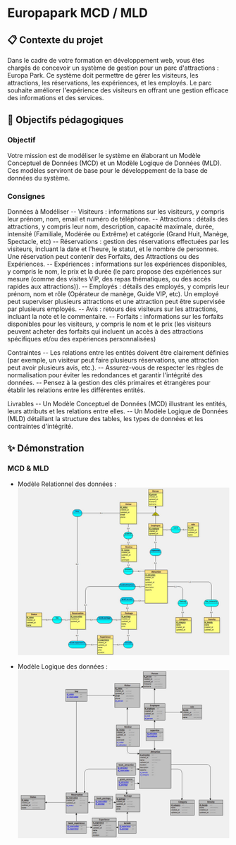 # Europapark MCD / MLD

## 📋 Contexte du projet
Dans le cadre de votre formation en développement web, vous êtes chargés de concevoir un système de gestion pour un parc d'attractions : Europa Park. Ce système doit permettre de gérer les visiteurs, les attractions, les réservations, les expériences, et les employés. Le parc souhaite améliorer l'expérience des visiteurs en offrant une gestion efficace des informations et des services.

## 🎯 Objectifs pédagogiques

### Objectif
Votre mission est de modéliser le système en élaborant un Modèle Conceptuel de Données (MCD) et un Modèle Logique de Données (MLD). Ces modèles serviront de base pour le développement de la base de données du système.

### Consignes
Données à Modéliser 
-- Visiteurs : informations sur les visiteurs, y compris leur prénom, nom, email et numéro de téléphone.
-- Attractions : détails des attractions, y compris leur nom, description, capacité maximale, durée, intensité (Familiale, Modérée ou Extrême) et catégorie (Grand Huit, Manège, Spectacle, etc)
-- Réservations : gestion des réservations effectuées par les visiteurs, incluant la date et l'heure, le statut, et le nombre de personnes. Une réservation peut contenir des Forfaits, des Attractions ou des Expériences.
-- Expériences : informations sur les expériences disponibles, y compris le nom, le prix et la durée (le parc propose des expériences sur mesure (comme des visites VIP, des repas thématiques, ou des accès rapides aux attractions)).
-- Employés : détails des employés, y compris leur prénom, nom et rôle (Opérateur de manège, Guide VIP, etc). Un employé peut superviser plusieurs attractions et une attraction peut être supervisée par plusieurs employés.
-- Avis : retours des visiteurs sur les attractions, incluant la note et le commentaire.
-- Forfaits : informations sur les forfaits disponibles pour les visiteurs, y compris le nom et le prix (les visiteurs peuvent acheter des forfaits qui incluent un accès à des attractions spécifiques et/ou des expériences personnalisées)
 
Contraintes 
-- Les relations entre les entités doivent être clairement définies (par exemple, un visiteur peut faire plusieurs réservations, une attraction peut avoir plusieurs avis, etc.).
-- Assurez-vous de respecter les règles de normalisation pour éviter les redondances et garantir l'intégrité des données.
-- Pensez à la gestion des clés primaires et étrangères pour établir les relations entre les différentes entités.
 
Livrables 
-- Un Modèle Conceptuel de Données (MCD) illustrant les entités, leurs attributs et les relations entre elles.
-- Un Modèle Logique de Données (MLD) détaillant la structure des tables, les types de données et les contraintes d'intégrité.

## ✨ Démonstration
### MCD & MLD
- Modèle Relationnel des données : ![Schéma Looping du model relationnel des données](/assets/MCD.jpg)
  
- Modèle Logique des données : ![Schéma Looping du model Logique des données](/assets/MLD.jpg)



 

 
